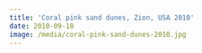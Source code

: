 ```yaml
---
title: 'Coral pink sand dunes, Zion, USA 2010'
date: 2010-09-18
image: /media/coral-pink-sand-dunes-2010.jpg
---
```


